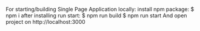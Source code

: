 For starting/building Single Page Application locally:
install npm package:
$ npm i
    after installing run start:
     $ npm run build
     $ npm run start
And open project on http://localhost:3000
